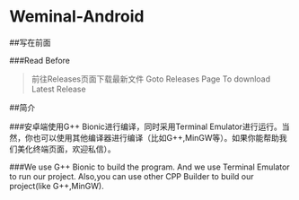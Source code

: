 # Weminal-Android

##写在前面

###Read Before

> 前往Releases页面下载最新文件
> Goto Releases Page To download Latest Release

##简介

###安卓端使用G++ Bionic进行编译，同时采用Terminal Emulator进行运行。当然，你也可以使用其他编译器进行编译（比如G++,MinGW等）。如果你能帮助我们美化终端页面，欢迎私信）。

###We use G++ Bionic to build the program. And we use Terminal Emulator to run our project. Also,you can use other CPP Builder to build our project(like G++,MinGW).
